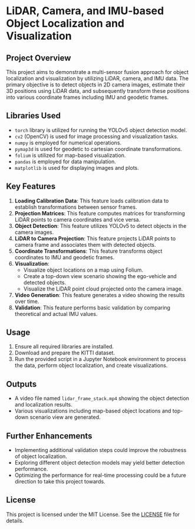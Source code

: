 # LiDAR, Camera, and IMU-based Object Localization and Visualization

## Project Overview
This project aims to demonstrate a multi-sensor fusion approach for object localization and visualization by utilizing LiDAR, camera, and IMU data. The primary objective is to detect objects in 2D camera images, estimate their 3D positions using LiDAR data, and subsequently transform these positions into various coordinate frames including IMU and geodetic frames.

## Libraries Used
- `torch` library is utilized for running the YOLOv5 object detection model.
- `cv2` (OpenCV) is used for image processing and visualization tasks.
- `numpy` is employed for numerical operations.
- `pymap3d` is used for geodetic to cartesian coordinate transformations.
- `folium` is utilized for map-based visualization.
- `pandas` is employed for data manipulation.
- `matplotlib` is used for displaying images and plots.

## Key Features
1. **Loading Calibration Data**: This feature loads calibration data to establish transformations between sensor frames.
2. **Projection Matrices**: This feature computes matrices for transforming LiDAR points to camera coordinates and vice versa.
3. **Object Detection**: This feature utilizes YOLOv5 to detect objects in the camera images.
4. **LiDAR to Camera Projection**: This feature projects LiDAR points to camera frame and associates them with detected objects.
5. **Coordinate Transformations**: This feature transforms object coordinates to IMU and geodetic frames.
6. **Visualization**: 
    - Visualize object locations on a map using Folium.
    - Create a top-down view scenario showing the ego-vehicle and detected objects.
    - Visualize the LiDAR point cloud projected onto the camera image.
7. **Video Generation**: This feature generates a video showing the results over time.
8. **Validation**: This feature performs basic validation by comparing theoretical and actual IMU values.

## Usage
1. Ensure all required libraries are installed.
2. Download and prepare the KITTI dataset.
3. Run the provided script in a Jupyter Notebook environment to process the data, perform object localization, and create visualizations.

## Outputs
- A video file named `lidar_frame_stack.mp4` showing the object detection and localization results.
- Various visualizations including map-based object locations and top-down scenario view are generated.

## Further Enhancements
- Implementing additional validation steps could improve the robustness of object localization.
- Exploring different object detection models may yield better detection performance.
- Optimizing the performance for real-time processing could be a future direction to take this project towards.

## License

This project is licensed under the MIT License. See the [LICENSE](kitti-sf/LICENSE) file for details.
